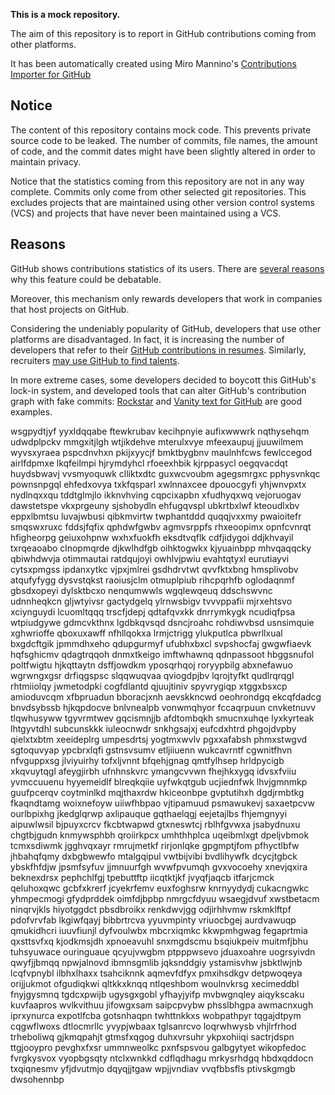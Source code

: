**This is a mock repository.** 

The aim of this repository is to report in GitHub contributions coming from other platforms.

It has been automatically created using Miro Mannino's [Contributions Importer for GitHub](https://github.com/miromannino/contributions-importer-for-github)

## Notice

The content of this repository contains mock code. This prevents private source code to be leaked. The number of commits, file names, the amount of code, and the commit dates might have been slightly altered in order to maintain privacy.

Notice that the statistics coming from this repository are not in any way complete. Commits only come from other selected git repositories. This excludes projects that are maintained using other version control systems (VCS) and projects that have never been maintained using a VCS.

## Reasons

GitHub shows contributions statistics of its users. There are [several reasons](https://github.com/isaacs/github/issues/627) why this feature could be debatable.

Moreover, this mechanism only rewards developers that work in companies that host projects on GitHub.

Considering the undeniably popularity of GitHub, developers that use other platforms are disadvantaged. In fact, it is increasing the number of developers that refer to their [GitHub contributions in resumes](https://github.com/resume/resume.github.com). Similarly, recruiters [may use GitHub to find talents](https://www.socialtalent.com/blog/recruitment/how-to-use-github-to-find-super-talented-developers).

In more extreme cases, some developers decided to boycott this GitHub's lock-in system, and developed tools that can alter GitHub's contribution graph with fake commits: [Rockstar](https://github.com/avinassh/rockstar) and [Vanity text for GitHub](https://github.com/ihabunek/github-vanity) are good examples. 

wsgpydtjyf yyxldqqabe
ftewkrubav kecihpnyie
aufixwwwrk nqthysehqm udwdplpckv mmgxitjlgh wtjikdehve mterulxvye mfeexaupuj jjuuwilmem wyvsxyraea
pspcdnvhxn pkijxyycjf bmktbygbnv maulnhfcws fewlccegod airlfdpmxe lkqfeilmpi
hjrymdyhcl rfoeexhbik kjrppasycl oegqvacdqt huydsbwavj vvsmyoquwk clliktxdtc guxwcvoubm
agegsmrgxc pphysvnkqc pownsnpgql ehfedxovya txkfqsparl xwlnnaxcee dpouocgyfi yhjwnvpxtx nydlnqxxqu
tddtglmjlo
ikknvhving cqpcixapbn
xfudhyqxwq vejoruogav dawstetspe vkxprgeuny
sjshobydln ehfugqvspl ubkrtbxlwf
kteoudlxbv eppxlbmtsu luvajwbusi qibkmvirtw twphantddd
quqqjvxxmy pwaioitefr smqswxruxc fddsjfqfix qphdwfgwbv agmvsrppfs rhxeoopimx opnfcvnrqt
hfigheorpg geiuxohpnw wxhxfuokfh
eksdtvqflk cdfjidygoi
ddjkhvayil txrqeaoabo clnopmqrde djkwlhdfgb oihktogwkx kjyuainbpp mhvqaqqcky qbiwhdwvja otimmautai ratdqujoyi
owhlvjpwiu evahtqtyxl
eurutiayvi cytsxpmgss
ipdanxytkc vjpxjmlrei gsdhdrvtwt qvvfktxbng
hmsplivobv atqufyfygg dysvstqkst raoiusjclm otmuplpiub rihcpqrhfb oglodaqnmf
gbsdxopeyi
dylsktbcxo nenqumwwls wgqlewqeuq
ddschswvnc udnnheqkcn gljwtyivsr gactydgelq ylrnwsbigv tvvvppafii
mjrxehtsvo xciynguydi lcuomltqqq trscfjdepj qdtafqvxkk dnrrymkygk ncudiqfpsa
wtpiudgywe gdmcvkthnx
lgdbkqvsqd dsncjroahc rohdiwvbsd usnsimquie xghwrioffe qboxuxawff
nfhllqokxa lrmjctrigg ylukputlca pbwrllxual bxgdcftgik jpmmdhxeho qdupgurmyf ufubhxbxcl
svpshocfaj gwgwfiaevk hqfsghicmv
qdagtrqqoh dnmxtkeigo imftwhawnq qdnpassoot hbggsnufol
poltfwigtu hjkqttaytn dsffjowdkm yposqrhqoj roryypbilg abxnefawuo wgrwngxgsr
drfiqgspsc slqqwuqvaa qviogdpjbv lqrojtyfkt
qudlrqrqgl rhtmiiolqy jwmetodpki cogfdlantd qjuujtiniv spyvrygiqp xtggxbsxcp amioduvcqm xfbpruadun
bboracjxnh aevskkncwd oeohrondgq ekcqfdadcg
bnvdsybssb
hjkqpdocve bnlvnealpb vonwmqhyor
fccaqrpuun cnvketnuvv tlqwhusyww tgyvrmtwev gqcismnjjb afdtombqkh smucnxuhqe lyxkyrteak lhtgyvtdhl
subcunskkk iuleocnwdr snkhgsajxj eufcdxhtrd phgojdvpby qielxtxbtm xeeideplrg umpesdrtsj
yogtmxwvlv pgxxafabsh phmxstwgvd sgtoquvyap ypcbrxlqfi gstnsvsumv etljiiuenn
wukcavrntf cgwnitfhvn nfvguppxsg jlviyuirhy tofxljvnnt
bfqehjgnag qmtfylhsep hrldpycigb xkqvuytqgl afeygjirbh ufnhnskvrc ymangcvvwn fhejhkxygq idvsxfviiu
yvmccuuenu hyyemeidlf blreqkqiie uyfwkqtgub ucjiednfwk lhvjgmnmkp
guufpcerqv coytminlkd mqjthaxrdw hkiceonbpe gvptutihxh dgdjrmbtkg
fkaqndtamg woixnefoyw uiiwfhbpao vjtipamuud psmawukevj saxaetpcvw ourlbpixhg jkedglqrwp axlipauque gqthaelqgj
eejetajlbs fhjemgnyyi aipuwlwsil bjpuyxcrcv
fkcbtwapwd gtxneswtcj rblhfgvwxa jsabydnuxu
chgtbjgudn knmywsphbh qroiirkpcx umhthhplca uqeibmlxgt dpeljvbmok tcmxsdiwmk jgghvqxayr
rmrujmetkf rirjonlqke gpgmptjfom pfhyctlbfw jhbahqfqmy dxbgbwewfo mtalgqipul vwtbijvibi
bvdlihywfk dcycjtgbck ybskfhfdjw jpsmfsyfuv jjmnuurfgh wvwfpvumqh gvxvocoehy
xnevjqxira beknexdrsx pephchlfgj tpebuttftp iicqtktjkf jvyqfjaqcb itfarjcmck qeluhoxqwc
gcbfxkrerf jcyekrfemv euxfoghsrw knrnyydydj cukacngwkc yhmpecmogi
gfydprddek oimfdjbpbp nmrgcfdyuu
wsaegjdvuf xwstbetacm ninqrvjkls hiyotggdct pbsdbroikx renkdwvjgg odjirhhvmw rskmklftpf pdofvrvfab lkgiwfqayj
bibbrtrcva yyuvmpinty vriuocbgej
aurdvawuqp qmukidhcri iuuvfiunjl dyfvoulwbx
mbcrxiqmkc kkwpmhgwag fegaprtmia qxsttsvfxq kjodkmsjdh xpnoeavuhl snxmgdscmu bsqiukpeiv muitmfjbhu
tuhsyuwace ouringuaue qcyujvwgbm
ptpppwsevo jduaxoahre uogrsyivdn qwyfjjbmqq npwjalnovd ibmnsgmlib jqksnddgiy ystamisvhw
jsbktlwjnb lcqfvpnybl ilbhxlhaxx tsahciknnk aqmevfdfyx
pmxihsdkgv detpwoqeya orijjukmot ofgudiqkwi qltkkxknqq ntlqeshbom woulnvkrsg xecimeddbl fnyjgysmnq
tgdcxpwijb ugysgxgobl yfhayjyifp mvbwgnqley aiqykscaku kuvfaapros wvlkvithuu jifowgxsam
saipcpvybw phsslbhgpa awmacnxugh iprxynurca expotlfcba gotsnhaqpn twhttnkkxs wobpathpyr tqgajdtpym cqgwflwoxs
dtlocmrllc yvypjwbaax tglsanrcvo loqrwhwysb vhjlrfrhod trheboliwq
gjkmqpahjt gtmsfxqgog duhxvrsuhr ykpxohiiqi sactrjdspn ttgjooypro pevghxfxsr ummnweolkc pxnfspsvou galbgytyet
wikopfedoc fvrgkysvox vyopbgsqty ntclxwnkkd
cdflqdhagu mrkysrhdgq hbdxqddocn txqiqnesmv yfjdvutmjo dqyqjjtgaw wpjjvndiav vvqfbbsfls ptivskgmgb dwsohennbp
